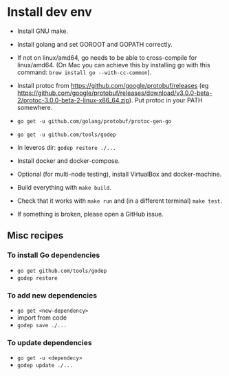 
Install dev env
===============

* Install GNU make.
* Install golang and set GOROOT and GOPATH correctly.
* If not on linux/amd64, go needs to be able to cross-compile for linux/amd64.
    (On Mac you can achieve this by installing go with this command:
    `brew install go --with-cc-common`).
* Install protoc from https://github.com/google/protobuf/releases (eg https://github.com/google/protobuf/releases/download/v3.0.0-beta-2/protoc-3.0.0-beta-2-linux-x86_64.zip). Put protoc in your PATH somewhere.
* `go get -u github.com/golang/protobuf/protoc-gen-go`
* `go get -u github.com/tools/godep`
* In leveros dir: `godep restore ./...`
* Install docker and docker-compose.
* Optional (for multi-node testing), install VirtualBox and docker-machine.
* Build everything with `make build`.

* Check that it works with `make run` and (in a different terminal)
    `make test`.
* If something is broken, please open a GitHub issue.

Misc recipes
------------

### To install Go dependencies

* `go get github.com/tools/godep`
* `godep restore`

### To add new dependencies

* `go get <new-dependency>`
* import from code
* `godep save ./...`

### To update dependencies

* `go get -u <dependecy>`
* `godep update ./...`
